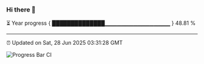 ### Hi there 👋

⏳ Year progress { ██████████████▁▁▁▁▁▁▁▁▁▁▁▁▁▁▁▁ } 48.81 %

---

⏰ Updated on Sat, 28 Jun 2025 03:31:28 GMT

![Progress Bar CI](https://github.com/IshwaranRudhara/GIT-ACTION/workflows/Progress%20Bar%20CI/badge.svg)
